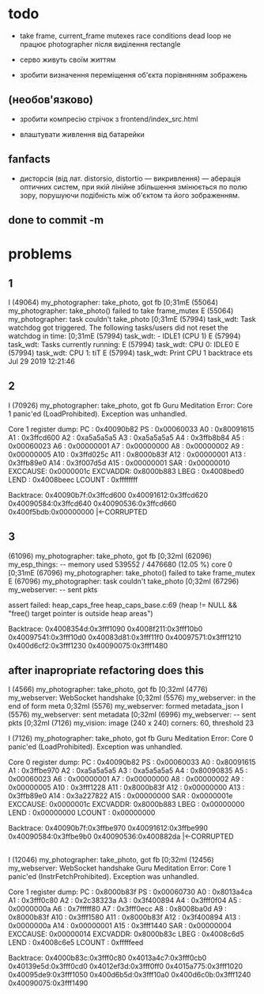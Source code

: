 # todo

* take frame, current_frame mutexes race conditions dead loop не працює photographer після виділення rectangle

* серво живуть своїм життям


* зробити визначення переміщення об'єкта порівнянням зображень







## (необов'язково)

* зробити компресію стрічок з frontend/index_src.html

* влаштувати живлення від батарейки


## fanfacts
* дисторсія (від лат. distorsio, distortio — викривлення) — аберація оптичних систем, при якій лінійне збільшення змінюється по полю зору, порушуючи подібність між об'єктом та його зображенням.


## done to commit -m









# problems

## 1
I (49064) my_photographer: take_photo, got fb
[0;31mE (55064) my_photographer: take_photo() failed to take frame_mutex
E (55064) my_photographer: task couldn't take_photo
[0;31mE (57994) task_wdt: Task watchdog got triggered. The following tasks/users did not reset the watchdog in time:
[0;31mE (57994) task_wdt:  - IDLE1 (CPU 1)
E (57994) task_wdt: Tasks currently running:
E (57994) task_wdt: CPU 0: IDLE0
E (57994) task_wdt: CPU 1: tiT
E (57994) task_wdt: Print CPU 1 backtrace
ets Jul 29 2019 12:21:46



## 2
I (70926) my_photographer: take_photo, got fb
Guru Meditation Error: Core  1 panic'ed (LoadProhibited). Exception was unhandled.

Core  1 register dump:
PC      : 0x40090b82  PS      : 0x00060033  A0      : 0x80091615  A1      : 0x3ffcd600
A2      : 0xa5a5a5a5  A3      : 0xa5a5a5a5  A4      : 0x3ffb8b84  A5      : 0x00060023
A6      : 0x00000001  A7      : 0x00000000  A8      : 0x00000002  A9      : 0x00000005
A10     : 0x3ffd025c  A11     : 0x8000b83f  A12     : 0x00000001  A13     : 0x3ffb89e0
A14     : 0x3f007d5d  A15     : 0x00000001  SAR     : 0x00000010  EXCCAUSE: 0x0000001c
EXCVADDR: 0x8000b883  LBEG    : 0x4008bed0  LEND    : 0x4008beec  LCOUNT  : 0xffffffff


Backtrace: 0x40090b7f:0x3ffcd600 0x40091612:0x3ffcd620 0x40090584:0x3ffcd640 0x40090536:0x3ffcd660 0x400f5bdb:0x00000000 |<-CORRUPTED



## 3
(61096) my_photographer: take_photo, got fb
[0;32mI (62096) my_esp_things:   --  memory used 539552 / 4476680 (12.05 %) core 0
[0;31mE (67096) my_photographer: take_photo() failed to take frame_mutex
E (67096) my_photographer: task couldn't take_photo
[0;32mI (67296) my_webserver:  -- sent pkts

assert failed: heap_caps_free heap_caps_base.c:69 (heap != NULL && "free() target pointer is outside heap areas")


Backtrace: 0x4008354d:0x3fff1090 0x4008f211:0x3fff10b0 0x40097541:0x3fff10d0 0x40083d81:0x3fff11f0 0x40097571:0x3fff1210 0x400d6cf2:0x3fff1230 0x40090075:0x3fff1480






## after inapropriate refactoring does this

I (4566) my_photographer: take_photo, got fb
[0;32mI (4776) my_webserver: WebSocket handshake
[0;32mI (5576) my_webserver: in the end of form meta
0;32mI (5576) my_webserver: formed metadata_json
I (5576) my_webserver: sent metadata
[0;32mI (6996) my_webserver:  -- sent pkts
[0;32mI (7126) my_vision: image (240 x 240) corners: 60, threshold 23

I (7126) my_photographer: take_photo, got fb
Guru Meditation Error: Core  0 panic'ed (LoadProhibited). Exception was unhandled.

Core  0 register dump:
PC      : 0x40090b82  PS      : 0x00060033  A0      : 0x80091615  A1      : 0x3ffbe970
A2      : 0xa5a5a5a5  A3      : 0xa5a5a5a5  A4      : 0x80090835  A5      : 0x00060023
A6      : 0x00000001  A7      : 0x00000000  A8      : 0x00000002  A9      : 0x00000005
A10     : 0x3fff1228  A11     : 0x8000b83f  A12     : 0x00000000  A13     : 0x3ffb89e0
A14     : 0x3a227822  A15     : 0x00000000  SAR     : 0x0000001e  EXCCAUSE: 0x0000001c
EXCVADDR: 0x8000b883  LBEG    : 0x00000000  LEND    : 0x00000000  LCOUNT  : 0x00000000


Backtrace: 0x40090b7f:0x3ffbe970 0x40091612:0x3ffbe990 0x40090584:0x3ffbe9b0 0x40090536:0x400882da |<-CORRUPTED


##
I (12046) my_photographer: take_photo, got fb
[0;32mI (12456) my_webserver: WebSocket handshake
Guru Meditation Error: Core  1 panic'ed (InstrFetchProhibited). Exception was unhandled.

Core  1 register dump:
PC      : 0x8000b83f  PS      : 0x00060730  A0      : 0x8013a4ca  A1      : 0x3fff0c80
A2      : 0x2c38323a  A3      : 0x3f400894  A4      : 0x3fff0f04  A5      : 0x0000000a
A6      : 0x7fffff80  A7      : 0x3fff0ecc  A8      : 0x8008ba0d  A9      : 0x8000b83f
A10     : 0x3fff1580  A11     : 0x8000b83f  A12     : 0x3f400894  A13     : 0x0000000a
A14     : 0x00000001  A15     : 0x3fff1440  SAR     : 0x00000004  EXCCAUSE: 0x00000014
EXCVADDR: 0x8000b83c  LBEG    : 0x4008c6d5  LEND    : 0x4008c6e5  LCOUNT  : 0xfffffeed


Backtrace: 0x4000b83c:0x3fff0c80 0x4013a4c7:0x3fff0cb0 0x40139e5d:0x3fff0cd0 0x4012ef3d:0x3fff0ff0 0x4015a775:0x3fff1020 0x40095de9:0x3fff1050 0x400d6b5d:0x3fff10a0 0x400d6c0b:0x3fff1240 0x40090075:0x3fff1490